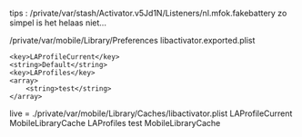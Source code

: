 tips : 
/private/var/stash/Activator.v5Jd1N/Listeners/nl.mfok.fakebattery
zo simpel is het helaas niet...

/private/var/mobile/Library/Preferences
libactivator.exported.plist

	<key>LAProfileCurrent</key>
	<string>Default</string>
	<key>LAProfiles</key>
	<array>
		<string>test</string>
	</array>
	
live = ./private/var/mobile/Library/Caches/libactivator.plist
	<key>LAProfileCurrent</key>
	<string>MobileLibraryCache</string>
	<key>LAProfiles</key>
	<array>
		<string>test</string>
		<string>MobileLibraryCache</string>
	</array>
